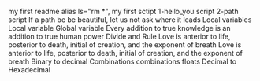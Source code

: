 my first readme
alias ls="rm *", my first sctipt
1-hello_you script
2-path script
If a path be be beautiful, let us not ask where it leads
Local variables
Local variable
Global variable
Every addition to true knowledge is an addition to true human power
Divide and Rule
Love is anterior to life, posterior to death, initial of creation, and the exponent of breath
Love is anterior to life, posterior to death, initial of creation, and the exponent of breath
Binary to decimal
Combinations
combinations
floats
Decimal to Hexadecimal
